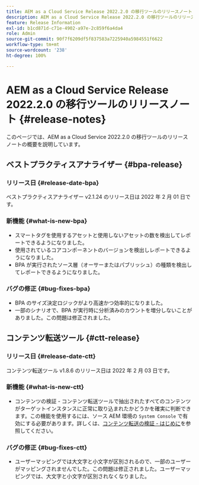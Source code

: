 ```yaml
---
title: AEM as a Cloud Service Release 2022.2.0 の移行ツールのリリースノート
description: AEM as a Cloud Service Release 2022.2.0 の移行ツールのリリースノート
feature: Release Information
exl-id: b1cd871d-c71e-4902-a97e-2c859f6a4da4
role: Admin
source-git-commit: 90f7f6209df5f837583a7225940a5984551f6622
workflow-type: tm+mt
source-wordcount: '238'
ht-degree: 100%

---
```


# AEM as a Cloud Service Release 2022.2.0 の移行ツールのリリースノート {#release-notes}

このページでは、AEM as a Cloud Service 2022.2.0 の移行ツールのリリースノートの概要を説明しています。

## ベストプラクティスアナライザー {#bpa-release}

### リリース日 {#release-date-bpa}

ベストプラクティスアナライザー v2.1.24 のリリース日は 2022 年 2 月 01 日です。

### 新機能 {#what-is-new-bpa}

* スマートタグを使用するアセットと使用しないアセットの数を検出してレポートできるようになりました。
* 使用されているコアコンポーネントのバージョンを検出しレポートできるようになりました。
* BPA が実行されたソース層（オーサーまたはパブリッシュ）の種類を検出してレポートできるようになりました。

### バグの修正 {#bug-fixes-bpa}

* BPA のサイズ決定ロジックがより高速かつ効率的になりました。
* 一部のシナリオで、BPA が実行時に分析済みのカウントを増分しないことがありました。この問題は修正されました。

## コンテンツ転送ツール {#ctt-release}

### リリース日 {#release-date-ctt}

コンテンツ転送ツール v1.8.6 のリリース日は 2022 年 2 月 03 日です。

### 新機能 {#what-is-new-ctt}

* コンテンツの検証 - コンテンツ転送ツールで抽出されたすべてのコンテンツがターゲットインスタンスに正常に取り込まれたかどうかを確実に判断できます。この機能を使用するには、ソース AEM 環境の `System Console` で有効にする必要があります。詳しくは、[コンテンツ転送の検証 - はじめに](https://experienceleague.adobe.com/docs/experience-manager-cloud-service/content/migration-journey/cloud-migration/content-transfer-tool/validating-content-transfers.html?lang=ja#getting-started)を参照してください。

### バグの修正 {#bug-fixes-ctt}

* ユーザーマッピングでは大文字と小文字が区別されるので、一部のユーザーがマッピングされませんでした。この問題は修正されました。ユーザーマッピングでは、大文字と小文字が区別されなくなりました。
